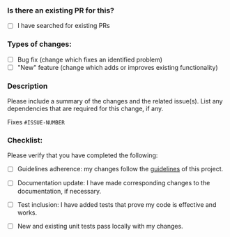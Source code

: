 ### Is there an existing PR for this?
- [ ] I have searched for existing PRs

### Types of changes:
- [ ] Bug fix (change which fixes an identified problem)
- [ ] "New" feature (change which adds or improves existing functionality)

### Description
Please include a summary of the changes and the related issue(s). List any dependencies that are required for this change, if any.

Fixes `#ISSUE-NUMBER`

### Checklist:
Please verify that you have completed the following:
- [ ] Guidelines adherence: my changes follow the [guidelines](implementation_guidelines.md) of this project.
- [ ] Documentation update: I have made corresponding changes to the documentation, if necessary.
- [ ] Test inclusion: I have added tests that prove my code is effective and works.
- [ ] New and existing unit tests pass locally with my changes.

